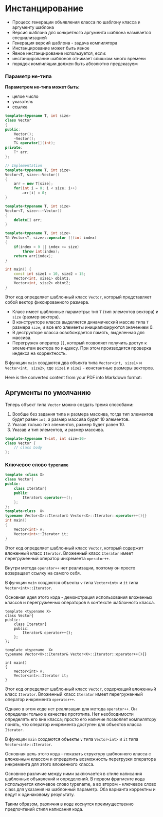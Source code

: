 # Инстанцирование

* Процесс генерации объявления класса по шаблону класса и аргументу шаблона
* Версия шаблона для конкретного аргумента шаблона называется специализацией
* Генерация версий шаблона - задача компилятора
* Инстанцирование может быть явное
* Явное инстанцирование используется, если:
* инстанцирование шаблонов отнимает слишком много времени
* порядок компиляции должен быть абсолютно предсказуем


### Параметр не-типа

**Параметром не-типа может быть:**
- целое число
- указатель
- ссылка

```cpp
template<typename T, int size> 
class Vector 
{ 
public: 
    Vector(); 
    ~Vector(); 
    T& operator[](int); 
private: 
    T* arr; 
}; 

// Implementation
template<typename T, int size>
Vector<T, size>::Vector()
{
    arr = new T[size];
    for(int i = 0; i < size; i++)
        arr[i] = 0;
}

template<typename T, int size>
Vector<T, size>::~Vector()
{
    delete[] arr;
}

template<typename T, int size>
T& Vector<T, size>::operator [](int index)
{
    if(index < 0 || index >= size)
        throw int(index);
    return arr[index];
}

int main() {
    const int size1 = 10, size2 = 15;
    Vector<int, size1> obint1;
    Vector<int, size2> obint2;
}
```
Этот код определяет шаблонный класс `Vector`, который представляет собой вектор фиксированного размера. 

- Класс имеет шаблонные параметры: тип `T` (тип элементов вектора) и `size` (размер вектора).
- В конструкторе класса выделяется динамический массив типа `T` размера `size`, и все его элементы инициализируются значением 0.
- В деструкторе класса освобождается память, выделенная для массива.
- Перегружен оператор `[]`, который позволяет получить доступ к элементам вектора по индексу. При этом производится проверка индекса на корректность.

В функции `main` создаются два объекта типа `Vector<int, size1>` и `Vector<int, size2>`, где `size1` и `size2` - константные размеры векторов.


Here is the converted content from your PDF into Markdown format:

## Аргументы по умолчанию

Теперь объект типа `Vector` можно создать тремя способами:

1. Вообще без задания типа и размера массива, тогда тип элементов будет равен `int`, а размер массива будет 10 элементов.
2. Указав только тип элементов, размер будет равен 10.
3. Указав и тип элементов, и размер массива.

```cpp
template<typename T=int, int size=10> 
class Vector {
    // class body
};
```

### Ключевое слово `typename`

```cpp
template <class X>
class Vector{
public:
	class Iterator{
	public:
		Iterator& operator++();
	};
};
template<class  X>
typename Vector<X>::Iterator& Vector<X>::Iterator::operator++(){}
int main()
{
	Vector<int> v;
	Vector<int>::Iterator it;
}
```

Этот код определяет шаблонный класс `Vector`, который содержит вложенный класс `Iterator`. Вложенный класс `Iterator` имеет перегруженный оператор инкремента `operator++`.

Внутри метода `operator++` нет реализации, поэтому он просто возвращает ссылку на самого себя.

В функции `main` создаются объекты `v` типа `Vector<int>` и `it` типа `Vector<int>::Iterator`.

Основная идея этого кода - демонстрация использования вложенных классов и перегруженных операторов в контексте шаблонного класса.


```
template <typename X>
class Vector{
public:
	class Iterator{
	public:
		Iterator& operator++();
	};
};

template <typename  X>
typename Vector<X>::Iterator& Vector<X>::Iterator::operator++(){}

int main()
{
	Vector<int> v;
	Vector<int>::Iterator it;
}
```

Этот код определяет шаблонный класс `Vector`, содержащий вложенный класс `Iterator`. Вложенный класс `Iterator` имеет перегруженный оператор инкремента `operator++`.

Однако в этом коде нет реализации для метода `operator++`. Он определен только в качестве прототипа. Нет необходимости определять его вне класса; просто его наличие позволяет компилятору понять, что оператор инкремента доступен для объектов класса `Iterator`.

В функции `main` создаются объекты `v` типа `Vector<int>` и `it` типа `Vector<int>::Iterator`.

Основная цель этого кода - показать структуру шаблонного класса с вложенным классом и определить возможность перегрузки оператора инкремента для этого вложенного класса.

Основное различие между ними заключается в стиле написания шаблонных объявлений и определений. В первом фрагменте кода используется ключевое слово typename, а во втором - ключевое слово class для указания на шаблонный параметр. Оба варианта корректны и ведут к одинаковому результату.

Таким образом, различия в коде коснутся преимущественно предпочтений стиля написания кода.
